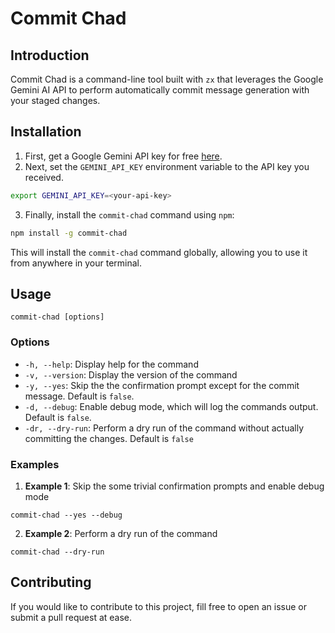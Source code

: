 # Commit Chad

## Introduction

Commit Chad is a command-line tool built with `zx` that leverages the Google Gemini AI API to perform automatically commit message generation with your staged changes.

## Installation

1. First, get a Google Gemini API key for free [here](https://aistudio.google.com/app/apikey).
2. Next, set the `GEMINI_API_KEY` environment variable to the API key you received.

```bash
export GEMINI_API_KEY=<your-api-key>
```

3. Finally, install the `commit-chad` command using `npm`:

```bash
npm install -g commit-chad
```

This will install the `commit-chad` command globally, allowing you to use it from anywhere in your terminal.

## Usage

```
commit-chad [options]
```

### Options

- `-h, --help`: Display help for the command
- `-v, --version`: Display the version of the command
- `-y, --yes`: Skip the the confirmation prompt except for the commit message. Default is `false`.
- `-d, --debug`: Enable debug mode, which will log the commands output. Default is `false`.
- `-dr, --dry-run`: Perform a dry run of the command without actually committing the changes. Default is `false`

### Examples

1. **Example 1**: Skip the some trivial confirmation prompts and enable debug mode

```
commit-chad --yes --debug
```

2. **Example 2**: Perform a dry run of the command

```
commit-chad --dry-run
```

## Contributing

If you would like to contribute to this project, fill free to open an issue or submit a pull request at ease.
